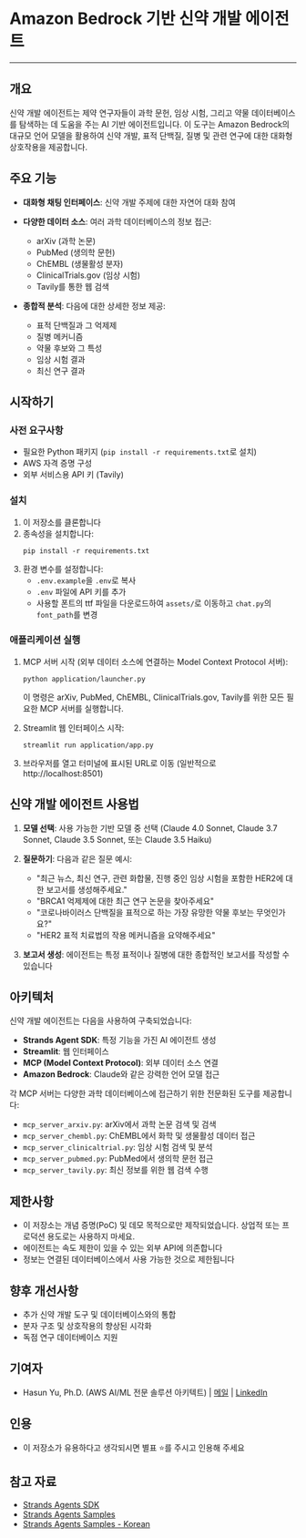 <h1 align="left"><b>Amazon Bedrock 기반 신약 개발 에이전트</b></h1>

- - -

## 개요

신약 개발 에이전트는 제약 연구자들이 과학 문헌, 임상 시험, 그리고 약물 데이터베이스를 탐색하는 데 도움을 주는 AI 기반 에이전트입니다. 이 도구는 Amazon Bedrock의 대규모 언어 모델을 활용하여 신약 개발, 표적 단백질, 질병 및 관련 연구에 대한 대화형 상호작용을 제공합니다.

## 주요 기능

- **대화형 채팅 인터페이스**: 신약 개발 주제에 대한 자연어 대화 참여
- **다양한 데이터 소스**: 여러 과학 데이터베이스의 정보 접근:
  - arXiv (과학 논문)
  - PubMed (생의학 문헌)
  - ChEMBL (생물활성 분자)
  - ClinicalTrials.gov (임상 시험)
  - Tavily를 통한 웹 검색

- **종합적 분석**: 다음에 대한 상세한 정보 제공:
  - 표적 단백질과 그 억제제
  - 질병 메커니즘
  - 약물 후보와 그 특성
  - 임상 시험 결과
  - 최신 연구 결과

## 시작하기

### 사전 요구사항
- 필요한 Python 패키지 (`pip install -r requirements.txt`로 설치)
- AWS 자격 증명 구성
- 외부 서비스용 API 키 (Tavily)

### 설치

1. 이 저장소를 클론합니다
2. 종속성을 설치합니다:
   ```
   pip install -r requirements.txt
   ```
3. 환경 변수를 설정합니다:
   - `.env.example`을 `.env`로 복사
   - `.env` 파일에 API 키를 추가
   - 사용할 폰트의 ttf 파일을 다운로드하여 `assets/`로 이동하고 `chat.py`의 `font_path`를 변경

### 애플리케이션 실행

1. MCP 서버 시작 (외부 데이터 소스에 연결하는 Model Context Protocol 서버):
   ```
   python application/launcher.py
   ```
   이 명령은 arXiv, PubMed, ChEMBL, ClinicalTrials.gov, Tavily를 위한 모든 필요한 MCP 서버를 실행합니다.

2. Streamlit 웹 인터페이스 시작:
   ```
   streamlit run application/app.py
   ```

3. 브라우저를 열고 터미널에 표시된 URL로 이동 (일반적으로 http://localhost:8501)

## 신약 개발 에이전트 사용법

1. **모델 선택**: 사용 가능한 기반 모델 중 선택 (Claude 4.0 Sonnet, Claude 3.7 Sonnet, Claude 3.5 Sonnet, 또는 Claude 3.5 Haiku)

2. **질문하기**: 다음과 같은 질문 예시:
   - "최근 뉴스, 최신 연구, 관련 화합물, 진행 중인 임상 시험을 포함한 HER2에 대한 보고서를 생성해주세요."
   - "BRCA1 억제제에 대한 최근 연구 논문을 찾아주세요"
   - "코로나바이러스 단백질을 표적으로 하는 가장 유망한 약물 후보는 무엇인가요?"
   - "HER2 표적 치료법의 작용 메커니즘을 요약해주세요"
   
3. **보고서 생성**: 에이전트는 특정 표적이나 질병에 대한 종합적인 보고서를 작성할 수 있습니다

## 아키텍처

신약 개발 에이전트는 다음을 사용하여 구축되었습니다:

- **Strands Agent SDK**: 특정 기능을 가진 AI 에이전트 생성
- **Streamlit**: 웹 인터페이스
- **MCP (Model Context Protocol)**: 외부 데이터 소스 연결
- **Amazon Bedrock**: Claude와 같은 강력한 언어 모델 접근

각 MCP 서버는 다양한 과학 데이터베이스에 접근하기 위한 전문화된 도구를 제공합니다:
- `mcp_server_arxiv.py`: arXiv에서 과학 논문 검색 및 검색
- `mcp_server_chembl.py`: ChEMBL에서 화학 및 생물활성 데이터 접근
- `mcp_server_clinicaltrial.py`: 임상 시험 검색 및 분석
- `mcp_server_pubmed.py`: PubMed에서 생의학 문헌 접근
- `mcp_server_tavily.py`: 최신 정보를 위한 웹 검색 수행

## 제한사항
- 이 저장소는 개념 증명(PoC) 및 데모 목적으로만 제작되었습니다. 상업적 또는 프로덕션 용도로는 사용하지 마세요.
- 에이전트는 속도 제한이 있을 수 있는 외부 API에 의존합니다
- 정보는 연결된 데이터베이스에서 사용 가능한 것으로 제한됩니다

## 향후 개선사항
- 추가 신약 개발 도구 및 데이터베이스와의 통합
- 분자 구조 및 상호작용의 향상된 시각화
- 독점 연구 데이터베이스 지원

## 기여자
- Hasun Yu, Ph.D. (AWS AI/ML 전문 솔루션 아키텍트) | [메일](mailto:hasunyu@amazon.com) | [LinkedIn](https://www.linkedin.com/in/hasunyu/)

## 인용
- 이 저장소가 유용하다고 생각되시면 별표 ⭐를 주시고 인용해 주세요

## 참고 자료
- [Strands Agents SDK](https://strandsagents.com/0.1.x/)
- [Strands Agents Samples](https://github.com/strands-agents/samples/tree/main)
- [Strands Agents Samples - Korean](https://github.com/kyopark2014/strands-agent)
